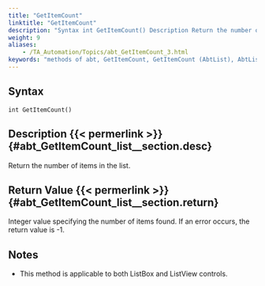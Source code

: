 ```yaml
--- 
title: "GetItemCount"
linktitle: "GetItemCount"
description: "Syntax int GetItemCount() Description Return the number of items in the list. Return Value Integer value specifying the number of items found . If an error occurs, the return value is -1 . Notes This ..."
weight: 9
aliases: 
    - /TA_Automation/Topics/abt_GetItemCount_3.html
keywords: "methods of abt, GetItemCount, GetItemCount (AbtList), AbtList, getitemcount, abtlist getitemcount, get number of items in list, obtain count of items in list, how many items in list"
---
```


## Syntax

`int GetItemCount()`

## Description {{< permerlink >}} {#abt_GetItemCount_list__section.desc} 

Return the number of items in the list.

## Return Value {{< permerlink >}} {#abt_GetItemCount_list__section.return} 

Integer value specifying the number of items found. If an error occurs, the return value is -1.

## Notes

-   This method is applicable to both ListBox and ListView controls.




